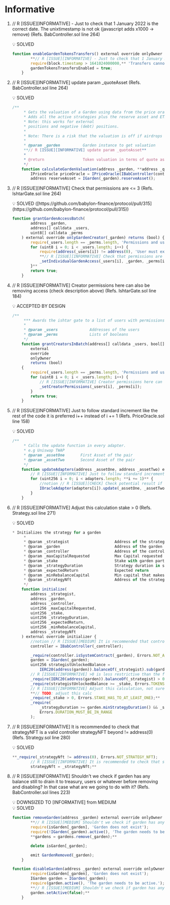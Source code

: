 # Informative

1. // R [ISSUE][INFORMATIVE] - Just to check that 1 January 2022 is the correct date. The unixtimestamp is not ok (javascript adds x1000 → remove)
(Refs. BabController.sol line 264)
    
    <aside>
    💡 SOLVED
    
    </aside>
    
    ```jsx
    function enableGardenTokensTransfers() external override onlyOwner {
            **// R [ISSUE][INFORMATIVE] - Just to check that 1 January 2022 is the correct date
            require(block.timestamp > 1641024000000,** 'Transfers cannot be enabled yet');
            gardenTokensTransfersEnabled = true;
        }
    ```
    
2. // R [ISSUE][INFORMATIVE] update param _quoteAsset
(Refs. BabController.sol line 264)
    
    <aside>
    💡 SOLVED
    
    </aside>
    
    ```jsx
    /**
         * Gets the valuation of a Garden using data from the price oracle.
         * Adds all the active strategies plus the reserve asset and ETH.
         * Note: this works for external
         * positions and negative (debt) positions.
         *
         * Note: There is a risk that the valuation is off if airdrops aren't retrieved
         *
         * @param _garden          Garden instance to get valuation
         **// R [ISSUE][INFORMATIVE] update param _quoteAsset**
         *
         * @return                 Token valuation in terms of quote asset in precise units 1e18
         */
        function calculateGardenValuation(address _garden, **address _quoteAsset**) external view returns (uint256) {
            IPriceOracle priceOracle = IPriceOracle(IBabController(controller).priceOracle());
            address reserveAsset = IGarden(_garden).reserveAsset();
    ```
    
3. // R [ISSUE][INFORMATIVE] Check that permissions are <= 3
(Refs. IshtarGate.sol line 264)
    
    <aside>
    💡 SOLVED ([https://github.com/babylon-finance/protocol/pull/315](https://github.com/babylon-finance/protocol/pull/315))
    
    </aside>
    
    ```jsx
    function grantGardenAccessBatch(
            address _garden,
            address[] calldata _users,
            uint8[] calldata _perms
        ) external override onlyGardenCreator(_garden) returns (bool) {
            require(_users.length == _perms.length, 'Permissions and users must match');
            for (uint8 i = 0; i < _users.length; i++) {
                require(address(_users[i]) != address(0), 'User must exist');
                **// R [ISSUE][INFORMATIVE] Check that permissions are <= 3
                _setIndividualGardenAccess(_users[i], _garden, _perms[i]);
            }**
            return true;
        }
    ```
    
4. // R [ISSUE][INFORMATIVE] Creator permissions here can also be removing access (check description above)
(Refs. IshtarGate.sol line 184)
    
    <aside>
    💡 ACCEPTED BY DESIGN
    
    </aside>
    
    ```jsx
    /**
         *** Awards the ishtar gate to a list of users with permissions to create gardens**
         *
         * @param _users              Addresses of the users
         * @param _perms              Lists of booleans
         */
        function grantCreatorsInBatch(address[] calldata _users, bool[] calldata _perms)
            external
            override
            onlyOwner
            returns (bool)
        {
            require(_users.length == _perms.length, 'Permissions and users must match');
            for (uint8 i = 0; i < _users.length; i++) {
                // R [ISSUE][INFORMATIVE] Creator permissions here can also be removing access (check description above)
                _setCreatorPermissions(_users[i], _perms[i]);
            }
            return true;
        }
    ```
    
5. // R [ISSUE][INFORMATIVE] Just to follow standard increment like the rest of the code it is preferred i++ instead of i += 1
(Refs. PriceOracle.sol line 158)
    
    <aside>
    💡 SOLVED
    
    </aside>
    
    ```jsx
    /**
         * Calls the update function in every adapter.
         * e.g Uniswap TWAP
         * @param _assetOne       First Asset of the pair
         * @param _assetTwo       Second Asset of the pair
         */
        function updateAdapters(address _assetOne, address _assetTwo) external override {
            // R [ISSUE][INFORMATIVE] Just to follow standard increment like the rest of the code it is preferred i++ instead of i += 1
            for (uint256 i = 0; i < adapters.length; **i += 1)** {
                //notion // R [ISSUE][CHECK] Check potential result if a malicious update of a non existent pair (or not WETH related) is executed 
                IOracleAdapter(adapters[i]).update(_assetOne, _assetTwo);
            }
        }
    ```
    
6. // R [ISSUE][INFORMATIVE] Adjust this calculation stake > 0
(Refs. Strategy.sol line 271)
    
    <aside>
    💡 SOLVED
    
    </aside>
    
    ```jsx
    * Initializes the strategy for a garden
         *
         * @param _strategist                    Address of the strategist
         * @param _garden                        Address of the garden
         * @param _controller                    Address of the controller
         * @param _maxCapitalRequested           Max Capital requested denominated in the reserve asset (0 to be unlimited)
         * @param _stake                         Stake with garden participations absolute amounts 1e18
         * @param _strategyDuration              Strategy duration in seconds
         * @param _expectedReturn                Expected return
         * @param _minRebalanceCapital           Min capital that makes executing the strategy worth it
         * @param _strategyNft                   Address of the strategy nft
         */
        function initialize(
            address _strategist,
            address _garden,
            address _controller,
            uint256 _maxCapitalRequested,
            uint256 _stake,
            uint256 _strategyDuration,
            uint256 _expectedReturn,
            uint256 _minRebalanceCapital,
            address _strategyNft
        ) external override initializer {
            //notion // R [ISSUE][MEDIUM] It is recommended that controller param came from the factory as global variable set-up by its constructur taking into account that it is upgradeable and inmutable (always the same)
            controller = IBabController(_controller);
    
            _require(controller.isSystemContract(_garden), Errors.NOT_A_GARDEN);
            garden = IGarden(_garden);
            uint256 strategistUnlockedBalance =
                IERC20(address(garden)).balanceOf(_strategist).sub(garden.getLockedBalance(_strategist));
            // R [ISSUE][INFORMATIVE] >0 is less restrictive than the following one, maybe we can save gas w/o this check (>0). Take care about garden tokens vs. stake reserve asset differences (if any)
            _require(IERC20(address(garden)).balanceOf(_strategist) > 0, Errors.STRATEGIST_TOKENS_TOO_LOW);
            _require(strategistUnlockedBalance >= _stake, Errors.TOKENS_STAKED);
            // R [ISSUE][INFORMATIVE] Adjust this calculation, not sure the objective of the adjusting (check with Ramon)
            **// TODO: adjust this calc
            _require(_stake > 0, Errors.STAKE_HAS_TO_AT_LEAST_ONE);**
            _require(
                _strategyDuration >= garden.minStrategyDuration() && _strategyDuration <= garden.maxStrategyDuration(),
                Errors.DURATION_MUST_BE_IN_RANGE
            );
    ```
    
7. // R [ISSUE][INFORMATIVE] It is recommended to check that strategyNFT is a valid controller strategyNFT beyond != address(0)
(Refs. Strategy.sol line 280)
    
    <aside>
    💡 SOLVED
    
    </aside>
    
    ```jsx
    **_require(_strategyNft != address(0), Errors.NOT_STRATEGY_NFT);
            // R [ISSUE][INFORMATIVE] It is recommended to check that strategyNFT is a valid controller strategyNFT beyond != address(0)
            strategyNft = _strategyNft;**
    ```
    
8. // R [ISSUE][INFORMATIVE] Shouldn't we check if garden has any balance still to drain it to treasury, users or whatever before removing and disabling? In that case what are we going to do with it? (Refs. BabController.sol lines 223)
    
    <aside>
    💡 DOWNSIZED TO [INFORMATIVE] from MEDIUM
    
    </aside>
    
    <aside>
    💡 SOLVED
    
    </aside>
    
    ```jsx
    function removeGarden(address _garden) external override onlyOwner {
            **// R [ISSUE][MEDIUM] Shouldn't we check if garden has any balance still to drain it to treasury, users or whatever? In that case what are we going to do with it?**
            require(isGarden[_garden], 'Garden does not exist');
            require(!IGarden(_garden).active(), 'The garden needs to be disabled.');
            **gardens = gardens.remove(_garden);**
    
            delete isGarden[_garden];
    
            emit GardenRemoved(_garden);
        }
    ```
    
    ```jsx
    function disableGarden(address _garden) external override onlyOwner {
            require(isGarden[_garden], 'Garden does not exist');
            IGarden garden = IGarden(_garden);
            require(garden.active(), 'The garden needs to be active.');
            **// R [ISSUE][MEDIUM] Shouldn't we check if garden has any balance still to drain it to treasury, users or whatever? In that case what are we going to do with it?
            garden.setActive(false);**
        }
    ```